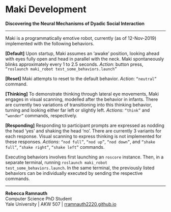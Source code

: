 # Maki Development 

**Discovering the Neural Mechanisms of Dyadic Social Interaction**

-----------

Maki is a programmatically emotive robot, currently (as of 12-Nov-2019) implemented with the following behaviors. 

**[Default]** Upon startup, Maki assumes an ‘awake’ position, looking ahead with eyes fully open and head in parallel with the neck. Maki spontaneously blinks approximately every 1 to 2.5 seconds. *Action*: button press, `“roslaunch maki_robot test_some_behaviors.launch”`

**[Reset]** Maki attempts to reset to the default behavior. *Action*: `“neutral”` command.

**[Thinking]** To demonstrate thinking through lateral eye movements, Maki engages in visual scanning, modelled after the behavior in infants. There are currently two variations of transitioning into this thinking behavior, turning and looking either far left or slightly left. *Actions*: `“think”` and `“wonder”` commands, respectively.

**[Responding]** Responding to participant prompts are expressed as nodding the head ‘yes’ and shaking the head ‘no’. There are currently 3 variants for each response. Visual scanning to express thinking is not implemented for these responses. *Actions*: `“nod full”`, `“nod up”`, `“nod down”`, and `“shake full”`, `“shake right”`, `“shake left”` commands.

Executing behaviors involves first launching an `roscore` instance. Then, in a separate terminal, running `roslaunch maki_robot test_some_behaviors.launch`. In the same terminal, the previously listed behaviors can be individually executed by sending the respective commands.

---------
**Rebecca Ramnauth** </br>
Computer Science PhD Student </br>
Yale University | AKW 507 | [rramnauth2220.github.io](rramnauth2220.github.io) </br>
